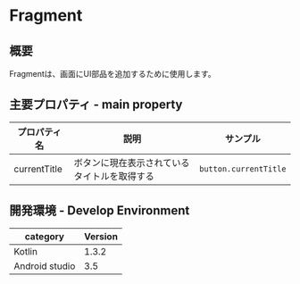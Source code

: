 # Fragment

## 概要 
Fragmentは、画面にUI部品を追加するために使用します。

## 主要プロパティ - main property

|プロパティ名|説明|サンプル|
|---|---|---|
|currentTitle | ボタンに現在表示されているタイトルを取得する | `button.currentTitle` |

## 開発環境 - Develop Environment
|category | Version|
|---|---|
| Kotlin | 1.3.2 |
| Android studio | 3.5 |